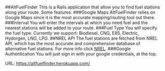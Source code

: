 ##AltFuelFinder
This is a Rails application that allow you to find fuel stations along your route. 
Some features: 
###Google Maps
AltFuelFinder relies on Google Maps since it is the most accurate mapping/routing tool out there.
###Interval
You will enter the intervals at which you need fuel and the nearest stations will be added to your route.
###Fuel Type
You will specify the fuel type. Currently we support: Biodiesel, CNG, E85, Electric, Hydorgen, LNG, LPG.
##NREL API
The fuel stations are fetched from NREL API, which has the most accurate and comprehensive database of alternative fuel stations. For more info click [NREL](https://developer.nrel.gov/).
###Google Authentication
You will just sign in with your google credentials, at the top.

URL: https://altfuelfinder.herokuapp.com/

